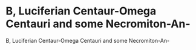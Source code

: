 # B, Luciferian Centaur-Omega Centauri and some Necromiton-An-

B, Luciferian Centaur-Omega Centauri and some Necromiton-An-